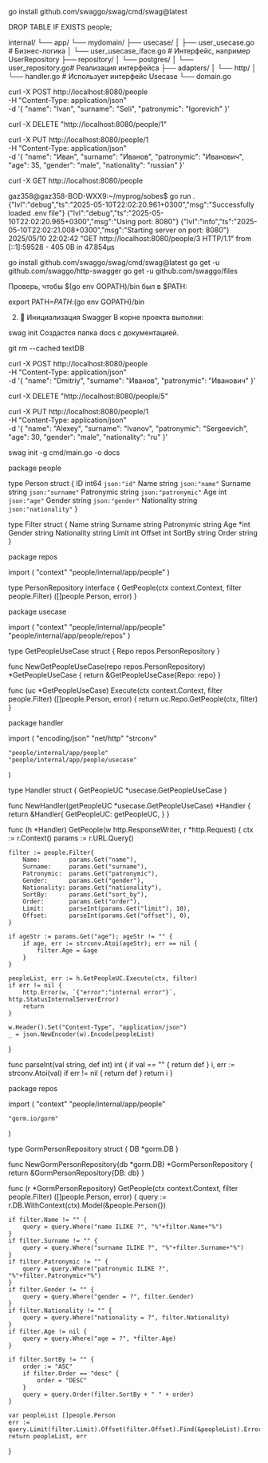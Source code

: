 go install github.com/swaggo/swag/cmd/swag@latest

DROP TABLE IF EXISTS people;


internal/
└── app/
    └── mydomain/
        ├── usecase/
        │   ├── user_usecase.go        # Бизнес-логика
        │   └── user_usecase_iface.go  # Интерфейс, например UserRepository
        ├── repository/
        │   └── postgres/
        │       └── user_repository.go# Реализация интерфейса
        ├── adapters/
        │   └── http/
        │       └── handler.go         # Использует интерфейс Usecase
        └── domain.go


 curl -X POST http://localhost:8080/people \
  -H "Content-Type: application/json" \
  -d '{
    "name": "Ivan",
    "surname": "Seli",
    "patronymic": "Igorevich"
}'

curl -X DELETE "http://localhost:8080/people/1"


curl -X PUT http://localhost:8080/people/1 \
  -H "Content-Type: application/json" \
  -d '{
    "name": "Иван",
    "surname": "Иванов",
    "patronymic": "Иванович",
    "age": 35,
    "gender": "male",
    "nationality": "russian"
  }'


  curl -X GET http://localhost:8080/people

  gaz358@gaz358-BOD-WXX9:~/myprog/sobes$ go run .
{"lvl":"debug","ts":"2025-05-10T22:02:20.961+0300","msg":"Successfully loaded .env file"}
{"lvl":"debug","ts":"2025-05-10T22:02:20.965+0300","msg":"Using port: 8080"}
{"lvl":"info","ts":"2025-05-10T22:02:21.008+0300","msg":"Starting server on port: 8080"}
2025/05/10 22:02:42 "GET http://localhost:8080/people/3 HTTP/1.1" from [::1]:59528 - 405 0B in 47.854µs








go install github.com/swaggo/swag/cmd/swag@latest
go get -u github.com/swaggo/http-swagger
go get -u github.com/swaggo/files

Проверь, чтобы $(go env GOPATH)/bin был в $PATH:


export PATH=$PATH:$(go env GOPATH)/bin

2. 📂 Инициализация Swagger
В корне проекта выполни:


swag init
Создастся папка docs с документацией.


git rm --cached textDB


curl -X POST http://localhost:8080/people \
  -H "Content-Type: application/json" \
  -d '{
    "name": "Dmitriy",
    "surname": "Иванов",
    "patronymic": "Иванович"
  }'

  curl -X DELETE "http://localhost:8080/people/5"


  curl -X PUT http://localhost:8080/people/1 \
  -H "Content-Type: application/json" \
  -d '{
    "name": "Alexey",
    "surname": "Ivanov",
    "patronymic": "Sergeevich",
    "age": 30,
    "gender": "male",
    "nationality": "ru"
  }'

  
swag init -g cmd/main.go -o docs




package people

type Person struct {
	ID          int64  `json:"id"`
	Name        string `json:"name"`
	Surname     string `json:"surname"`
	Patronymic  string `json:"patronymic"`
	Age         int    `json:"age"`
	Gender      string `json:"gender"`
	Nationality string `json:"nationality"`
}

type Filter struct {
	Name        string
	Surname     string
	Patronymic  string
	Age         *int
	Gender      string
	Nationality string
	Limit       int
	Offset      int
	SortBy      string
	Order       string
}


package repos

import (
	"context"
	"people/internal/app/people"
)

type PersonRepository interface {
	GetPeople(ctx context.Context, filter people.Filter) ([]people.Person, error)
}


package usecase

import (
	"context"
	"people/internal/app/people"
	"people/internal/app/people/repos"
)

type GetPeopleUseCase struct {
	Repo repos.PersonRepository
}

func NewGetPeopleUseCase(repo repos.PersonRepository) *GetPeopleUseCase {
	return &GetPeopleUseCase{Repo: repo}
}

func (uc *GetPeopleUseCase) Execute(ctx context.Context, filter people.Filter) ([]people.Person, error) {
	return uc.Repo.GetPeople(ctx, filter)
}


package handler

import (
	"encoding/json"
	"net/http"
	"strconv"

	"people/internal/app/people"
	"people/internal/app/people/usecase"
)

type Handler struct {
	GetPeopleUC *usecase.GetPeopleUseCase
}

func NewHandler(getPeopleUC *usecase.GetPeopleUseCase) *Handler {
	return &Handler{
		GetPeopleUC: getPeopleUC,
	}
}

func (h *Handler) GetPeople(w http.ResponseWriter, r *http.Request) {
	ctx := r.Context()
	params := r.URL.Query()

	filter := people.Filter{
		Name:        params.Get("name"),
		Surname:     params.Get("surname"),
		Patronymic:  params.Get("patronymic"),
		Gender:      params.Get("gender"),
		Nationality: params.Get("nationality"),
		SortBy:      params.Get("sort_by"),
		Order:       params.Get("order"),
		Limit:       parseInt(params.Get("limit"), 10),
		Offset:      parseInt(params.Get("offset"), 0),
	}

	if ageStr := params.Get("age"); ageStr != "" {
		if age, err := strconv.Atoi(ageStr); err == nil {
			filter.Age = &age
		}
	}

	peopleList, err := h.GetPeopleUC.Execute(ctx, filter)
	if err != nil {
		http.Error(w, `{"error":"internal error"}`, http.StatusInternalServerError)
		return
	}

	w.Header().Set("Content-Type", "application/json")
	_ = json.NewEncoder(w).Encode(peopleList)
}

func parseInt(val string, def int) int {
	if val == "" {
		return def
	}
	i, err := strconv.Atoi(val)
	if err != nil {
		return def
	}
	return i
}


package repos

import (
	"context"
	"people/internal/app/people"

	"gorm.io/gorm"
)

type GormPersonRepository struct {
	DB *gorm.DB
}

func NewGormPersonRepository(db *gorm.DB) *GormPersonRepository {
	return &GormPersonRepository{DB: db}
}

func (r *GormPersonRepository) GetPeople(ctx context.Context, filter people.Filter) ([]people.Person, error) {
	query := r.DB.WithContext(ctx).Model(&people.Person{})

	if filter.Name != "" {
		query = query.Where("name ILIKE ?", "%"+filter.Name+"%")
	}
	if filter.Surname != "" {
		query = query.Where("surname ILIKE ?", "%"+filter.Surname+"%")
	}
	if filter.Patronymic != "" {
		query = query.Where("patronymic ILIKE ?", "%"+filter.Patronymic+"%")
	}
	if filter.Gender != "" {
		query = query.Where("gender = ?", filter.Gender)
	}
	if filter.Nationality != "" {
		query = query.Where("nationality = ?", filter.Nationality)
	}
	if filter.Age != nil {
		query = query.Where("age = ?", *filter.Age)
	}

	if filter.SortBy != "" {
		order := "ASC"
		if filter.Order == "desc" {
			order = "DESC"
		}
		query = query.Order(filter.SortBy + " " + order)
	}

	var peopleList []people.Person
	err := query.Limit(filter.Limit).Offset(filter.Offset).Find(&peopleList).Error
	return peopleList, err
}



